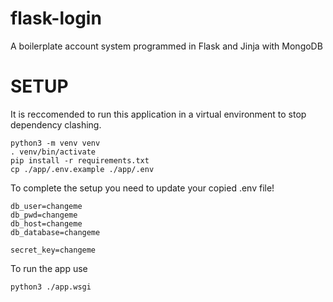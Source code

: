 # flask-login
A boilerplate account system programmed in Flask and Jinja with MongoDB


# SETUP

It is reccomended to run this application in a virtual environment to stop dependency clashing.

```
python3 -m venv venv
. venv/bin/activate
pip install -r requirements.txt
cp ./app/.env.example ./app/.env  
```

To complete the setup you need to update your copied .env file!

```
db_user=changeme
db_pwd=changeme
db_host=changeme
db_database=changeme

secret_key=changeme
```

To run the app use
```
python3 ./app.wsgi
```
